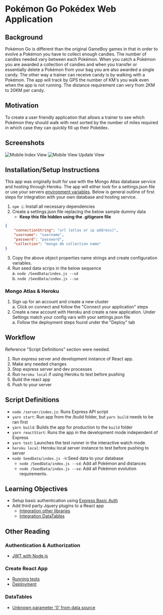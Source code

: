 # Pokémon Go Pokédex Web Application #
## Background
Pokémon Go is different than the original GameBoy games in that in order to evolve a Pokémon you have to collect enough candies. The number of candies needed vary between each Pokémon. When you catch a Pokémon you are awarded a collection of candies and when you transfer or essentially delete a Pokémon from your bag you are also awarded a single candy. The other way a trainer can receive candy is by walking with a Pokémon. The app will track by GPS the number of KM's you walk even when the app is not running. The distance requirement can very from 2KM to 20KM per candy.

## Motivation
To create a user friendly application that allows a trainer to see which Pokémon they should walk with next sorted by the number of miles required in which case they can quickly fill up their Pokédex.

## Screenshots
![Mobile Index View](https://i.imgur.com/JcPkFun.jpg)  ![Mobile View Update View](https://i.imgur.com/vA5Xsri.jpg)

## Installation/Setup Instructions
This app was originally built for use with the Mongo Atlas database service and hosting through Heroku. The app will either look for a settings.json file or use your servers [environment variables](https://bit.ly/2TBYXJa). Below is general outline of first steps for integration with your own database and hosting service.

1. `npm i`: Install all necessary dependencies
2. Create a settings.json file replacing the below sample dummy data
    - <b>Keep this file hidden using the .gitignore file</b>
```Json
{
    "connectionString": "url (atlas or ip address)", 
    "username": "username",
    "password": "password",
    "collection": "mongo db collection name"
}
```
3. Copy the above object properties name strings and create configuration variables.
4. Run seed data scrips in the below sequence<br/>
    a. `node /SeedData/index.js --sd` <br/>
    b. `node /SeedData/index.js --se` <br/>

### Mongo Atlas & Heroku ###
1. Sign up for an account and create a new cluster<br/>
    a. Click on connect and follow the "Connect your application" steps 
2. Create a new account with Heroku and create a new application. Under Settings match your config vars with your settings.json file</br>
    a. Follow the deployment steps found under the "Deploy" tab

## Workflow
Reference "Script Definitions" section were needed.
1. Run express server and development instance of React app. 
2. Make any needed changes
3. Stop express server and dev processes
4. Run `heroku local` if using Heroku to test before pushing
5. Build the react app
6. Push to your server

## Script Definitions
- `node /server/index.js`: Runs Express API script
- `yarn start`: Run app from the /build folder, but `yarn build` needs to be ran first
- `yarn build`: Builds the app for production to the `build` folder
- `yarn reactStart`:  Runs the app in the development mode independent of Express
- `yarn test`: Launches the test runner in the interactive watch mode.
- `heroku local`: Heroku local server instance to test before pushing to server
- `node SeedData/index.js -h`:Seed data to your database
    - `node /SeedData/index.js --sd`: Add all Pokémon and distances
    - `node /SeedData/index.js --se`: Add all Pokémon evolution requirements.

## Learning Objectives ##
- Setup basic authentication using [Express Basic Auth](https://bit.ly/2ZxNhLh)
- Add third party Jquery plugins to a React app
    - [Integration other libraries](https://bit.ly/2ZvULyB)
    - [ Integration DataTables](https://www.youtube.com/watch?v=ZCKj0SJRTB8)

## Other Reading ##
### Authentication & Authorization
- [JWT with Node.js](https://medium.com/better-programming/authentication-and-authorization-using-jwt-with-node-js-4099b2e6ca1f)
### Create React App
- [Running tests](https://bit.ly/2TzoB1c)
- [Deployment](https://bit.ly/2LUm90X)
### DataTables ###
- [Unknown parameter '0' from data source](https://bit.ly/2XsNI71)


